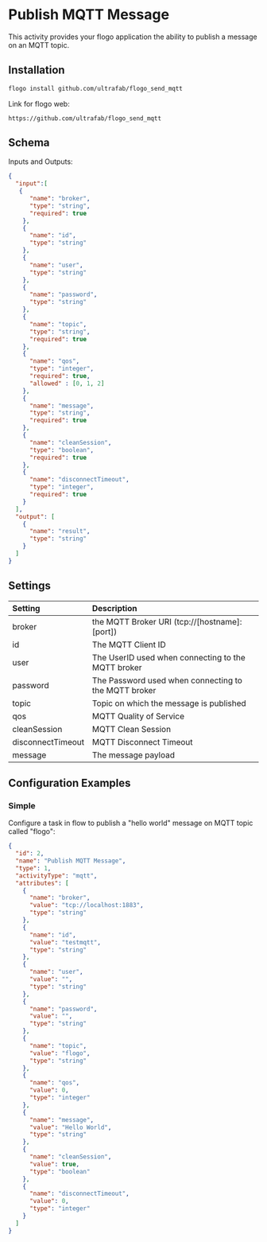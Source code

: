# Publish MQTT Message
This activity provides your flogo application the ability to publish a message on an MQTT topic.

## Installation

```bash
flogo install github.com/ultrafab/flogo_send_mqtt
```
Link for flogo web:
```
https://github.com/ultrafab/flogo_send_mqtt

```

## Schema
Inputs and Outputs:

```json
{
  "input":[
   {
      "name": "broker",
      "type": "string",
      "required": true
    },
    {
      "name": "id",
      "type": "string"
    },
    {
      "name": "user",
      "type": "string"
    },
    {
      "name": "password",
      "type": "string"
    },
    {
      "name": "topic",
      "type": "string",
      "required": true
    },
    {
      "name": "qos",
      "type": "integer",
      "required": true,
      "allowed" : [0, 1, 2]
    },
    {
      "name": "message",
      "type": "string",
      "required": true
    },
    {
      "name": "cleanSession",
      "type": "boolean",
      "required": true
    },
    {
      "name": "disconnectTimeout",
      "type": "integer",
      "required": true
    }
  ],
  "output": [
    {
      "name": "result",
      "type": "string"
    }
  ]
}
```
## Settings
| Setting           | Description    |
|:------------------|:---------------|
| broker            | the MQTT Broker URI (tcp://[hostname]:[port])|
| id                | The MQTT Client ID |         
| user              | The UserID used when connecting to the MQTT broker |
| password          | The Password used when connecting to the MQTT broker |
| topic             | Topic on which the message is published |
| qos               | MQTT Quality of Service |
| cleanSession      | MQTT Clean Session |
| disconnectTimeout | MQTT Disconnect Timeout |
| message           | The message payload |


## Configuration Examples
### Simple
Configure a task in flow to publish a "hello world" message on MQTT topic called "flogo":

```json
{
  "id": 2,
  "name": "Publish MQTT Message",
  "type": 1,
  "activityType": "mqtt",
  "attributes": [
    {
      "name": "broker",
      "value": "tcp://localhost:1883",
      "type": "string"
    },
    {
      "name": "id",
      "value": "testmqtt",
      "type": "string"
    },
    {
      "name": "user",
      "value": "",
      "type": "string"
    },
    {
      "name": "password",
      "value": "",
      "type": "string"
    },
    {
      "name": "topic",
      "value": "flogo",
      "type": "string"
    },
    {
      "name": "qos",
      "value": 0,
      "type": "integer"
    },
    {
      "name": "message",
      "value": "Hello World",
      "type": "string"
    },
    {
      "name": "cleanSession",
      "value": true,
      "type": "boolean"
    },
    {
      "name": "disconnectTimeout",
      "value": 0,
      "type": "integer"
    }
  ]
}
```
